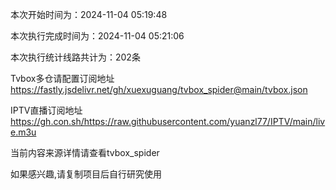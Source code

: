 
本次开始时间为：2024-11-04 05:19:48

本次执行完成时间为：2024-11-04 05:21:06

本次执行统计线路共计为：202条

Tvbox多仓请配置订阅地址 https://fastly.jsdelivr.net/gh/xuexuguang/tvbox_spider@main/tvbox.json

IPTV直播订阅地址 https://gh.con.sh/https://raw.githubusercontent.com/yuanzl77/IPTV/main/live.m3u

当前内容来源详情请查看tvbox_spider

如果感兴趣,请复制项目后自行研究使用
